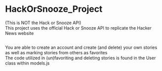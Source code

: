 # HackOrSnooze_Project
(This is NOT the Hack or Snooze API)  
This project uses the official Hack or Snooze API to replicate the Hacker News website  
##  
You are able to create an account and create (and delete) your own stories 
as well as marking stories from others as favorites  
The code utilized in (un)favoriting and deleting stories is found in the User class within models.js  

